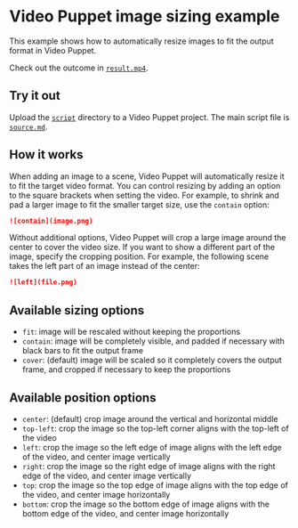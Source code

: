 # Video Puppet image sizing example 

This example shows how to automatically resize images to fit the output format in Video Puppet. 

Check out the outcome in [`result.mp4`](result.mp4).

## Try it out

Upload the [`script`](script) directory to a Video Puppet project. The main script file is [`source.md`](script/source.md).

## How it works

When adding an image to a scene, Video Puppet will automatically resize it to fit the target video format. You can control resizing by adding an option to the square brackets when setting the video. For example, to shrink and pad a larger image to fit the smaller target size, use the `contain` option:

```md
![contain](image.png)
```

Without additional options, Video Puppet will crop a large image around the center to cover the video size. If you want to show a different part of the image, specify the cropping position. For example, the following scene takes the left part of an image instead of the center:


```md
![left](file.png)
```

## Available sizing options

* `fit`: image will be rescaled without keeping the proportions
* `contain`: image will be completely visible, and padded if necessary with black bars to fit the output frame
* `cover`: (default) image will be scaled so it completely covers the output frame, and cropped if necessary to keep the proportions

## Available position options

* `center`: (default) crop image around the vertical and horizontal middle
* `top-left`: crop the image so the top-left corner aligns with the top-left of the video
* `left`: crop the image so the left edge of image aligns with the left edge of the video, and center image vertically
* `right`: crop the image so the right edge of image aligns with the right edge of the video, and center image vertically
* `top`: crop the image so the top edge of image aligns with the top edge of the video, and center image horizontally
* `bottom`: crop the image so the bottom edge of image aligns with the bottom edge of the video, and center image horizontally




